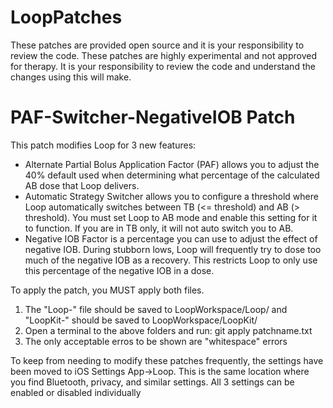 # LoopPatches

These patches are provided open source and it is your responsibility to review the code. These patches are highly experimental and not approved for therapy. It is your responsibility to review the code and understand the changes using this will make.

# PAF-Switcher-NegativeIOB Patch

This patch modifies Loop for 3 new features:
- Alternate Partial Bolus Application Factor (PAF) allows you to adjust the 40% default used when determining what percentage of the calculated AB dose that Loop delivers.
- Automatic Strategy Switcher allows you to configure a threshold where Loop automatically switches between TB (<= threshold) and AB (> threshold). You must set Loop to AB mode and enable this setting for it to function. If you are in TB only, it will not auto switch you to AB.
- Negative IOB Factor is a percentage you can use to adjust the effect of negative IOB. During stubborn lows, Loop will frequently try to dose too much of the negative IOB as a recovery. This restricts Loop to only use this percentage of the negative IOB in a dose.

To apply the patch, you MUST apply both files. 
1. The "Loop-" file should be saved to LoopWorkspace/Loop/ and "LoopKit-" should be saved to LoopWorkspace/LoopKit/
2. Open a terminal to the above folders and run: git apply patchname.txt
3. The only acceptable erros to be shown are "whitespace" errors

To keep from needing to modify these patches frequently, the settings have been moved to iOS Settings App->Loop. This is the same location where you find Bluetooth, privacy, and similar settings.
All 3 settings can be enabled or disabled individually
